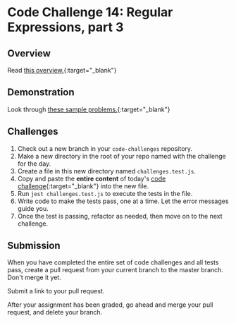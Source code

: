 # Code Challenge 14: Regular Expressions, part 3

## Overview

Read [this overview.](README.md){:target="_blank"}

## Demonstration

Look through [these sample problems.](demo.js){:target="_blank"}

## Challenges

1. Check out a new branch in your `code-challenges` repository.
1. Make a new directory in the root of your repo named with the challenge for the day.
1. Create a file in this new directory named `challenges.test.js`.
1. Copy and paste the **entire content** of today's [code challenge](challenges.test.js){:target="_blank"} into the new file.
1. Run `jest challenges.test.js` to execute the tests in the file.
1. Write code to make the tests pass, one at a time. Let the error messages guide you.
1. Once the test is passing, refactor as needed, then move on to the next challenge.

## Submission

When you have completed the entire set of code challenges and all tests pass, create a pull request from your current branch to the master branch. Don't merge it yet. 

Submit a link to your pull request. 

After your assignment has been graded, go ahead and merge your pull request, and delete your branch. 

